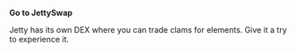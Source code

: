 **Go to JettySwap**

Jetty has its own DEX where you can trade clams for elements. Give it a try to experience it.
